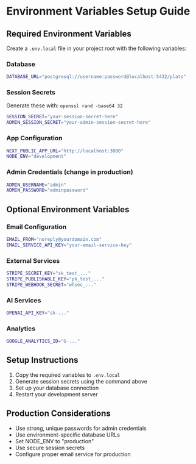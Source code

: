 # Environment Variables Setup Guide

## Required Environment Variables

Create a `.env.local` file in your project root with the following variables:

### Database
```bash
DATABASE_URL="postgresql://username:password@localhost:5432/plato"
```

### Session Secrets
Generate these with: `openssl rand -base64 32`
```bash
SESSION_SECRET="your-session-secret-here"
ADMIN_SESSION_SECRET="your-admin-session-secret-here"
```

### App Configuration
```bash
NEXT_PUBLIC_APP_URL="http://localhost:3000"
NODE_ENV="development"
```

### Admin Credentials (change in production)
```bash
ADMIN_USERNAME="admin"
ADMIN_PASSWORD="adminpassword"
```

## Optional Environment Variables

### Email Configuration
```bash
EMAIL_FROM="noreply@yourdomain.com"
EMAIL_SERVICE_API_KEY="your-email-service-key"
```

### External Services
```bash
STRIPE_SECRET_KEY="sk_test_..."
STRIPE_PUBLISHABLE_KEY="pk_test_..."
STRIPE_WEBHOOK_SECRET="whsec_..."
```

### AI Services
```bash
OPENAI_API_KEY="sk-..."
```

### Analytics
```bash
GOOGLE_ANALYTICS_ID="G-..."
```

## Setup Instructions

1. Copy the required variables to `.env.local`
2. Generate session secrets using the command above
3. Set up your database connection
4. Restart your development server

## Production Considerations

- Use strong, unique passwords for admin credentials
- Use environment-specific database URLs
- Set NODE_ENV to "production"
- Use secure session secrets
- Configure proper email service for production
